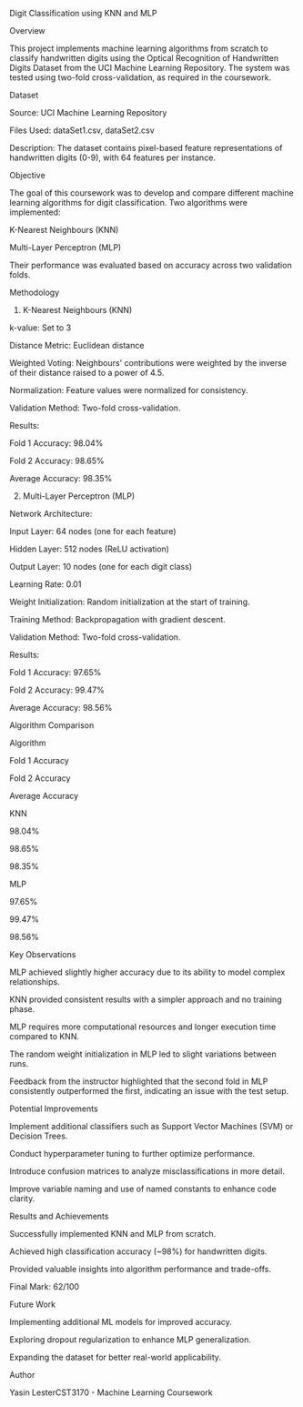  Digit Classification using KNN and MLP

Overview

This project implements machine learning algorithms from scratch to classify handwritten digits using the Optical Recognition of Handwritten Digits Dataset from the UCI Machine Learning Repository. The system was tested using two-fold cross-validation, as required in the coursework.

Dataset

Source: UCI Machine Learning Repository

Files Used: dataSet1.csv, dataSet2.csv

Description: The dataset contains pixel-based feature representations of handwritten digits (0-9), with 64 features per instance.

Objective

The goal of this coursework was to develop and compare different machine learning algorithms for digit classification. Two algorithms were implemented:

K-Nearest Neighbours (KNN)

Multi-Layer Perceptron (MLP)

Their performance was evaluated based on accuracy across two validation folds.

Methodology

1. K-Nearest Neighbours (KNN)

k-value: Set to 3

Distance Metric: Euclidean distance

Weighted Voting: Neighbours' contributions were weighted by the inverse of their distance raised to a power of 4.5.

Normalization: Feature values were normalized for consistency.

Validation Method: Two-fold cross-validation.

Results:

Fold 1 Accuracy: 98.04%

Fold 2 Accuracy: 98.65%

Average Accuracy: 98.35%

2. Multi-Layer Perceptron (MLP)

Network Architecture:

Input Layer: 64 nodes (one for each feature)

Hidden Layer: 512 nodes (ReLU activation)

Output Layer: 10 nodes (one for each digit class)

Learning Rate: 0.01

Weight Initialization: Random initialization at the start of training.

Training Method: Backpropagation with gradient descent.

Validation Method: Two-fold cross-validation.

Results:

Fold 1 Accuracy: 97.65%

Fold 2 Accuracy: 99.47%

Average Accuracy: 98.56%

Algorithm Comparison

Algorithm

Fold 1 Accuracy

Fold 2 Accuracy

Average Accuracy

KNN

98.04%

98.65%

98.35%

MLP

97.65%

99.47%

98.56%

Key Observations

MLP achieved slightly higher accuracy due to its ability to model complex relationships.

KNN provided consistent results with a simpler approach and no training phase.

MLP requires more computational resources and longer execution time compared to KNN.

The random weight initialization in MLP led to slight variations between runs.

Feedback from the instructor highlighted that the second fold in MLP consistently outperformed the first, indicating an issue with the test setup.

Potential Improvements

Implement additional classifiers such as Support Vector Machines (SVM) or Decision Trees.

Conduct hyperparameter tuning to further optimize performance.

Introduce confusion matrices to analyze misclassifications in more detail.

Improve variable naming and use of named constants to enhance code clarity.

Results and Achievements

Successfully implemented KNN and MLP from scratch.

Achieved high classification accuracy (~98%) for handwritten digits.

Provided valuable insights into algorithm performance and trade-offs.

Final Mark: 62/100

Future Work

Implementing additional ML models for improved accuracy.

Exploring dropout regularization to enhance MLP generalization.

Expanding the dataset for better real-world applicability.

Author

Yasin LesterCST3170 - Machine Learning Coursework
